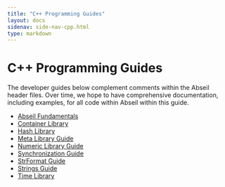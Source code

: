 ```yaml
---
title: "C++ Programming Guides"
layout: docs
sidenav: side-nav-cpp.html
type: markdown
---
```


# C++ Programming Guides

The developer guides below complement comments within the Abseil header files.
Over time, we hope to have comprehensive documentation, including examples, for
all code within Abseil within this guide.

* [Abseil Fundamentals](base)
* [Container Library](container)
* [Hash Library](hash)
* [Meta Library Guide](meta)
* [Numeric Library Guide](numeric)
* [Synchronization Guide](synchronization)
* [StrFormat Guide](format)
* [Strings Guide](strings)
* [Time Library](time)
